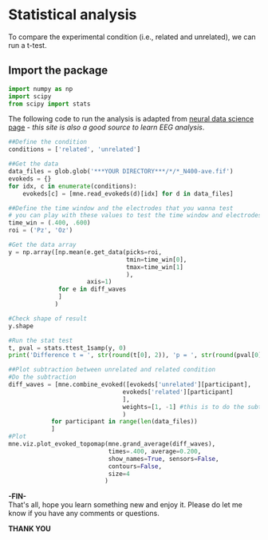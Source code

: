 # Statistical analysis
To compare the experimental condition (i.e., related and unrelated), we can run a t-test.

## Import the package
```python
import numpy as np
import scipy
from scipy import stats
```

The following code to run the analysis is adapted from [neural data science page](https://neuraldatascience.io/7-eeg/erp_group_stats.html) - *this site is also a good source to learn EEG analysis*.

```python
##Define the condition
conditions = ['related', 'unrelated']

##Get the data
data_files = glob.glob('***YOUR DIRECTORY***/*/*_N400-ave.fif')
evokeds = {}
for idx, c in enumerate(conditions):
    evokeds[c] = [mne.read_evokeds(d)[idx] for d in data_files]

##Define the time window and the electrodes that you wanna test
# you can play with these values to test the time window and electrodes
time_win = (.400, .600)
roi = ('Pz', 'Oz')

#Get the data array
y = np.array([np.mean(e.get_data(picks=roi, 
                                 tmin=time_win[0], 
                                 tmax=time_win[1]
                                 ),
                      axis=1) 
              for e in diff_waves
              ]
             )

#Check shape of result
y.shape

#Run the stat test
t, pval = stats.ttest_1samp(y, 0)
print('Difference t = ', str(round(t[0], 2)), 'p = ', str(round(pval[0], 4)))

##Plot subtraction between unrelated and related condition
#Do the subtraction
diff_waves = [mne.combine_evoked([evokeds['unrelated'][participant], 
                                evokeds['related'][participant]
                                ],
                                weights=[1, -1] #this is to do the subtraction
                                ) 
            for participant in range(len(data_files))
            ]
#Plot
mne.viz.plot_evoked_topomap(mne.grand_average(diff_waves), 
                            times=.400, average=0.200, 
                            show_names=True, sensors=False,
                            contours=False,
                            size=4
                           )


```

**-FIN-** </br>
That's all, hope you learn something new and enjoy it. Please do let me know if you have any comments or questions. </br>

**THANK YOU** 







